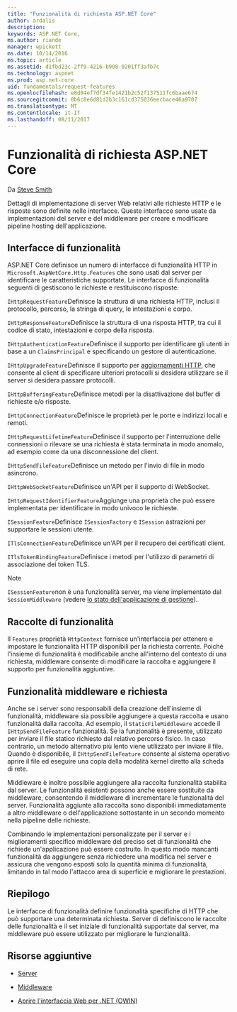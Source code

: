 ```yaml
---
title: "Funzionalità di richiesta ASP.NET Core"
author: ardalis
description: 
keywords: ASP.NET Core,
ms.author: riande
manager: wpickett
ms.date: 10/14/2016
ms.topic: article
ms.assetid: d1fbd23c-2ff9-4216-b908-0201ff3afb7c
ms.technology: aspnet
ms.prod: asp.net-core
uid: fundamentals/request-features
ms.openlocfilehash: e8d04ef7df34fe1421b2c52f137511fc6baae674
ms.sourcegitcommit: 0b6c8e6d81d2b3c161cd375036eecbace46a9707
ms.translationtype: MT
ms.contentlocale: it-IT
ms.lasthandoff: 08/11/2017
---
```

# <a name="request-features-in-aspnet-core"></a>Funzionalità di richiesta ASP.NET Core

Da [Steve Smith](http://ardalis.com)

Dettagli di implementazione di server Web relativi alle richieste HTTP e le risposte sono definite nelle interfacce. Queste interfacce sono usate da implementazioni del server e del middleware per creare e modificare pipeline hosting dell'applicazione.

## <a name="feature-interfaces"></a>Interfacce di funzionalità

ASP.NET Core definisce un numero di interfacce di funzionalità HTTP in `Microsoft.AspNetCore.Http.Features` che sono usati dal server per identificare le caratteristiche supportate. Le interfacce di funzionalità seguenti di gestiscono le richieste e restituiscono risposte:

`IHttpRequestFeature`Definisce la struttura di una richiesta HTTP, inclusi il protocollo, percorso, la stringa di query, le intestazioni e corpo.

`IHttpResponseFeature`Definisce la struttura di una risposta HTTP, tra cui il codice di stato, intestazioni e corpo della risposta.

`IHttpAuthenticationFeature`Definisce il supporto per identificare gli utenti in base a un `ClaimsPrincipal` e specificando un gestore di autenticazione.

`IHttpUpgradeFeature`Definisce il supporto per [aggiornamenti HTTP](https://tools.ietf.org/html/rfc2616.html#section-14.42), che consente al client di specificare ulteriori protocolli si desidera utilizzare se il server si desidera passare protocolli.

`IHttpBufferingFeature`Definisce metodi per la disattivazione del buffer di richieste e/o risposte.

`IHttpConnectionFeature`Definisce le proprietà per le porte e indirizzi locali e remoti.

`IHttpRequestLifetimeFeature`Definisce il supporto per l'interruzione delle connessioni o rilevare se una richiesta è stata terminata in modo anomalo, ad esempio come da una disconnessione del client.

`IHttpSendFileFeature`Definisce un metodo per l'invio di file in modo asincrono.

`IHttpWebSocketFeature`Definisce un'API per il supporto di WebSocket.

`IHttpRequestIdentifierFeature`Aggiunge una proprietà che può essere implementata per identificare in modo univoco le richieste.

`ISessionFeature`Definisce `ISessionFactory` e `ISession` astrazioni per supportare le sessioni utente.

`ITlsConnectionFeature`Definisce un'API per il recupero dei certificati client.

`ITlsTokenBindingFeature`Definisce i metodi per l'utilizzo di parametri di associazione dei token TLS.

> [!NOTE]
> `ISessionFeature`non è una funzionalità server, ma viene implementato dal `SessionMiddleware` (vedere [lo stato dell'applicazione di gestione](app-state.md)).

## <a name="feature-collections"></a>Raccolte di funzionalità

Il `Features` proprietà `HttpContext` fornisce un'interfaccia per ottenere e impostare le funzionalità HTTP disponibili per la richiesta corrente. Poiché l'insieme di funzionalità è modificabile anche all'interno del contesto di una richiesta, middleware consente di modificare la raccolta e aggiungere il supporto per funzionalità aggiuntive.

## <a name="middleware-and-request-features"></a>Funzionalità middleware e richiesta

Anche se i server sono responsabili della creazione dell'insieme di funzionalità, middleware sia possibile aggiungere a questa raccolta e usano funzionalità dalla raccolta. Ad esempio, il `StaticFileMiddleware` accede il `IHttpSendFileFeature` funzionalità. Se la funzionalità è presente, utilizzato per inviare il file statico richiesto dal relativo percorso fisico. In caso contrario, un metodo alternativo più lento viene utilizzato per inviare il file. Quando è disponibile, il `IHttpSendFileFeature` consente al sistema operativo aprire il file ed eseguire una copia della modalità kernel diretto alla scheda di rete.

Middleware è inoltre possibile aggiungere alla raccolta funzionalità stabilita dal server. Le funzionalità esistenti possono anche essere sostituite da middleware, consentendo il middleware di incrementare le funzionalità del server. Funzionalità aggiunte alla raccolta sono disponibili immediatamente a altro middleware o dell'applicazione sottostante in un secondo momento nella pipeline delle richieste.

Combinando le implementazioni personalizzate per il server e i miglioramenti specifico middleware del preciso set di funzionalità che richiede un'applicazione può essere costruito. In questo modo mancanti funzionalità da aggiungere senza richiedere una modifica nel server e assicura che vengono esposti solo la quantità minima di funzionalità, limitando in tal modo l'attacco area di superficie e migliorare le prestazioni.

## <a name="summary"></a>Riepilogo

Le interfacce di funzionalità definire funzionalità specifiche di HTTP che può supportare una determinata richiesta. Server di definiscono le raccolte delle funzionalità e il set iniziale di funzionalità supportate dal server, ma middleware può essere utilizzato per migliorare le funzionalità.

## <a name="additional-resources"></a>Risorse aggiuntive

* [Server](servers/index.md)

* [Middleware](middleware.md)

* [Aprire l'interfaccia Web per .NET (OWIN)](owin.md)
